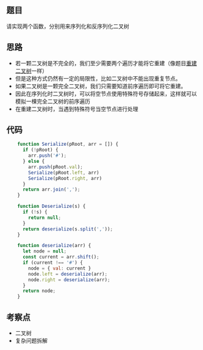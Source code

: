 ## 题目

请实现两个函数，分别用来序列化和反序列化二叉树

## 思路

- 若一颗二叉树是不完全的，我们至少需要两个遍历才能将它重建（像题目[重建二叉树](./重建二叉树.md)一样）
- 但是这种方式仍然有一定的局限性，比如二叉树中不能出现重复节点。
- 如果二叉树是一颗完全二叉树，我们只需要知道前序遍历即可将它重建。
- 因此在序列化时二叉树时，可以将空节点使用特殊符号存储起来，这样就可以模拟一棵完全二叉树的前序遍历
- 在重建二叉树时，当遇到特殊符号当空节点进行处理


## 代码

```js
    function Serialize(pRoot, arr = []) {
      if (!pRoot) {
        arr.push('#');
      } else {
        arr.push(pRoot.val);
        Serialize(pRoot.left, arr)
        Serialize(pRoot.right, arr)
      }
      return arr.join(',');
    }

    function Deserialize(s) {
      if (!s) {
        return null;
      }
      return deserialize(s.split(','));
    }

    function deserialize(arr) {
      let node = null;
      const current = arr.shift();
      if (current !== '#') {
        node = { val: current }
        node.left = deserialize(arr);
        node.right = deserialize(arr);
      }
      return node;
    }

```

## 考察点

- 二叉树
- 复杂问题拆解
